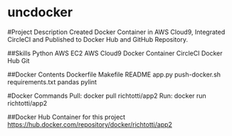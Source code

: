 # uncdocker

#Project Description
Created Docker Container in AWS Cloud9, Integrated CircleCI and Published to Docker Hub and GitHub Repository.

##Skills 
Python
AWS EC2
AWS Cloud9
Docker Container
CircleCI
Docker Hub
Git

##Docker Contents
Dockerfile
Makefile
README
app.py
push-docker.sh
requirements.txt
pandas
pylint

#Docker Commands
Pull: docker pull richtotti/app2
Run: docker run richtotti/app2

##Docker Hub Container for this project
https://hub.docker.com/repository/docker/richtotti/app2
